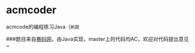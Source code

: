 # acmcoder

acmcode的编程练习Java（`刷题`

###题目来自[赛码网](http://acm.acmcoder.com/listproblem.php)，由Java实现，master上的代码均AC，欢迎对代码提出意见~
